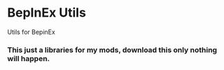 # BepInEx Utils

Utils for BepinEx

### **This just a libraries for my mods, download this only nothing will happen.**